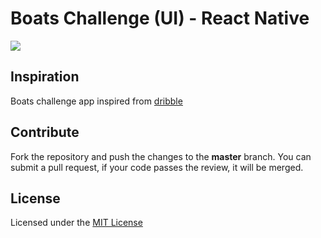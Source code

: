 # Boats Challenge (UI) - React Native

<div align="left">
<img src="https://drive.google.com/uc?export=download&id=1Z3R_4MYsVxyAWygP8xv_m0RYjhOUUkwB"/>
</div>

## Inspiration

Boats challenge app inspired from [dribble](https://dribbble.com/shots/5600383-Boats-Made-in-Adobe-XD)

## Contribute

Fork the repository and push the changes to the **master** branch. You can submit a pull request, if your code passes the review, it will be merged.

## License

Licensed under the [MIT License](./LICENSE)
